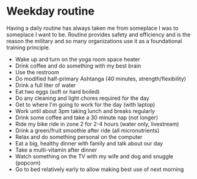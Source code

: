 # Weekday routine

Having a daily routine has always taken me from someplace I was to someplace I want to be. Routine provides safety and efficiency and is the reason the military and so many organizations use it as a foundational training principle.

* Wake up and turn on the yoga room space heater
* Drink coffee and do something with my best brain
* Use the restroom
* Do modified half-primary Ashtanga (40 minutes, strength/flexibility)
* Drink a full liter of water
* Eat two eggs (soft or hard boiled)
* Do any cleaning and light chores required for the day
* Get to where I'm going to work for the day (with laptop)
* Work until about 3pm taking lunch and breaks regularly
* Drink some coffee and take a 30 minute nap (not longer)
* Ride my bike ride in zone 2 for 2-4 hours (water only, livestream)
* Drink a green/fruit smoothie after ride (all micronutrients)
* Relax and do something personal on the computer
* Eat a big, healthy dinner with family and talk about our day
* Take a multi-vitamin after dinner
* Watch something on the TV with my wife and dog and snuggle (popcorn)
* Go to bed relatively early to allow making best use of next morning
